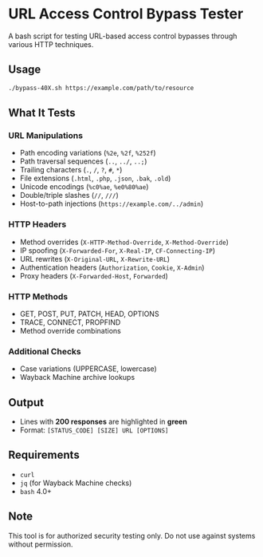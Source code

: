 # URL Access Control Bypass Tester

A bash script for testing URL-based access control bypasses through various HTTP techniques.

## Usage

```bash
./bypass-40X.sh https://example.com/path/to/resource
```

## What It Tests

### URL Manipulations

-   Path encoding variations (`%2e`, `%2f`, `%252f`)
-   Path traversal sequences (`..`, `../`, `..;`)
-   Trailing characters (`.`, `/`, `?`, `#`, `*`)
-   File extensions (`.html`, `.php`, `.json`, `.bak`, `.old`)
-   Unicode encodings (`%c0%ae`, `%e0%80%ae`)
-   Double/triple slashes (`//`, `///`)
-   Host-to-path injections (`https://example.com/../admin`)

### HTTP Headers

-   Method overrides (`X-HTTP-Method-Override`, `X-Method-Override`)
-   IP spoofing (`X-Forwarded-For`, `X-Real-IP`, `CF-Connecting-IP`)
-   URL rewrites (`X-Original-URL`, `X-Rewrite-URL`)
-   Authentication headers (`Authorization`, `Cookie`, `X-Admin`)
-   Proxy headers (`X-Forwarded-Host`, `Forwarded`)

### HTTP Methods

-   GET, POST, PUT, PATCH, HEAD, OPTIONS
-   TRACE, CONNECT, PROPFIND
-   Method override combinations

### Additional Checks

-   Case variations (UPPERCASE, lowercase)
-   Wayback Machine archive lookups

## Output

-   Lines with **200 responses** are highlighted in **green**
-   Format: `[STATUS_CODE] [SIZE] URL [OPTIONS]`

## Requirements

-   `curl`
-   `jq` (for Wayback Machine checks)
-   `bash` 4.0+

## Note

This tool is for authorized security testing only. Do not use against systems without permission.
